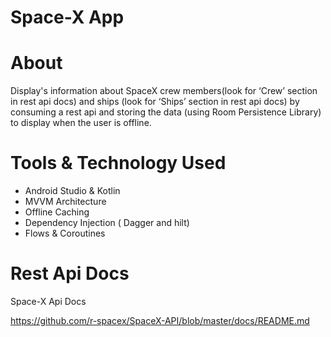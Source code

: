 # Space-X App

# About
Display's information about SpaceX
crew members(look for ‘Crew’ section in rest api docs) and ships (look for ‘Ships’ section in rest api docs) by consuming a rest api and storing the
data (using Room Persistence Library) to display when the user is offline.

# Tools & Technology Used
- Android Studio & Kotlin
- MVVM Architecture
- Offline Caching
- Dependency Injection ( Dagger and hilt)
- Flows & Coroutines

# Rest Api Docs

Space-X Api Docs

https://github.com/r-spacex/SpaceX-API/blob/master/docs/README.md
